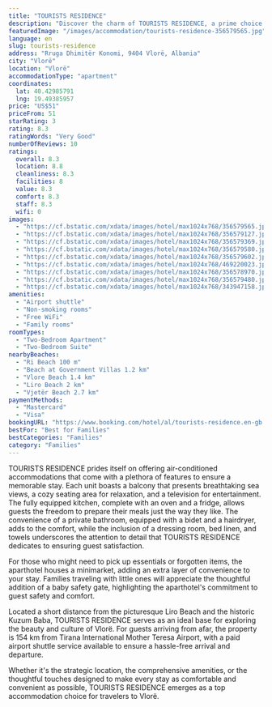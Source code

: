 ```yaml
---
title: "TOURISTS RESIDENCE"
description: "Discover the charm of TOURISTS RESIDENCE, a prime choice for travelers seeking comfort and convenience in the heart of Vlorë."
featuredImage: "/images/accommodation/tourists-residence-356579565.jpg"
language: en
slug: tourists-residence
address: "Rruga Dhimitër Konomi, 9404 Vlorë, Albania"
city: "Vlorë"
location: "Vlorë"
accommodationType: "apartment"
coordinates:
  lat: 40.42985791
  lng: 19.49385957
price: "US$51"
priceFrom: 51
starRating: 3
rating: 8.3
ratingWords: "Very Good"
numberOfReviews: 10
ratings:
  overall: 8.3
  location: 8.8
  cleanliness: 8.3
  facilities: 8
  value: 8.3
  comfort: 8.3
  staff: 8.3
  wifi: 0
images:
  - "https://cf.bstatic.com/xdata/images/hotel/max1024x768/356579565.jpg?k=78374d4fff0bb3a9a3ab552e31196d96f86c98a0b59f8a0b9d998d1715838c54&o=&hp=1"
  - "https://cf.bstatic.com/xdata/images/hotel/max1024x768/356579127.jpg?k=d054214d21225825ebc9cfc12c348a01390c6e68f5c486d134bcfdf090c99516&o=&hp=1"
  - "https://cf.bstatic.com/xdata/images/hotel/max1024x768/356579369.jpg?k=e8555f21d43166368ca68332fccff18a61383b70c83b1e1fdd4a49f0e4d963db&o=&hp=1"
  - "https://cf.bstatic.com/xdata/images/hotel/max1024x768/356579580.jpg?k=c8e99648ef55ff872c3dd1c4b79983d01f491006b592faa5b8a0e1f70d2e7dbc&o=&hp=1"
  - "https://cf.bstatic.com/xdata/images/hotel/max1024x768/356579602.jpg?k=2ef75587286fbd5d17a6884d7792132b2c139d54b3a40eff44f9ea98ab8157db&o=&hp=1"
  - "https://cf.bstatic.com/xdata/images/hotel/max1024x768/469220023.jpg?k=a00ddefdff55d84d97acc28459425f48839d33af65a9a7d0c09fd9a125253e24&o=&hp=1"
  - "https://cf.bstatic.com/xdata/images/hotel/max1024x768/356578970.jpg?k=387c724de6fc1d0dfc1be168816d536ce7a79dfd5c66f00d0e428216e6d7b144&o=&hp=1"
  - "https://cf.bstatic.com/xdata/images/hotel/max1024x768/356579480.jpg?k=38d93fbf9036b618830d96d3263eb254a28d8a07e52a2e40a8c1c33dcfe6ef58&o=&hp=1"
  - "https://cf.bstatic.com/xdata/images/hotel/max1024x768/343947158.jpg?k=0ee2f47dac7d941653fb4a9bc0e95f1847a1592763ae12c8ec3f8f8d694003f1&o=&hp=1"
amenities:
  - "Airport shuttle"
  - "Non-smoking rooms"
  - "Free WiFi"
  - "Family rooms"
roomTypes:
  - "Two-Bedroom Apartment"
  - "Two-Bedroom Suite"
nearbyBeaches:
  - "Ri Beach 100 m"
  - "Beach at Government Villas 1.2 km"
  - "Vlore Beach 1.4 km"
  - "Liro Beach 2 km"
  - "Vjetër Beach 2.7 km"
paymentMethods:
  - "Mastercard"
  - "Visa"
bookingURL: "https://www.booking.com/hotel/al/tourists-residence.en-gb.html?aid=8035640"
bestFor: "Best for Families"
bestCategories: "Families"
category: "Families"
---
```


TOURISTS RESIDENCE prides itself on offering air-conditioned accommodations that come with a plethora of features to ensure a memorable stay. Each unit boasts a balcony that presents breathtaking sea views, a cozy seating area for relaxation, and a television for entertainment. The fully equipped kitchen, complete with an oven and a fridge, allows guests the freedom to prepare their meals just the way they like. The convenience of a private bathroom, equipped with a bidet and a hairdryer, adds to the comfort, while the inclusion of a dressing room, bed linen, and towels underscores the attention to detail that TOURISTS RESIDENCE dedicates to ensuring guest satisfaction.

For those who might need to pick up essentials or forgotten items, the aparthotel houses a minimarket, adding an extra layer of convenience to your stay. Families traveling with little ones will appreciate the thoughtful addition of a baby safety gate, highlighting the aparthotel's commitment to guest safety and comfort.

Located a short distance from the picturesque Liro Beach and the historic Kuzum Baba, TOURISTS RESIDENCE serves as an ideal base for exploring the beauty and culture of Vlorë. For guests arriving from afar, the property is 154 km from Tirana International Mother Teresa Airport, with a paid airport shuttle service available to ensure a hassle-free arrival and departure.

Whether it's the strategic location, the comprehensive amenities, or the thoughtful touches designed to make every stay as comfortable and convenient as possible, TOURISTS RESIDENCE emerges as a top accommodation choice for travelers to Vlorë.